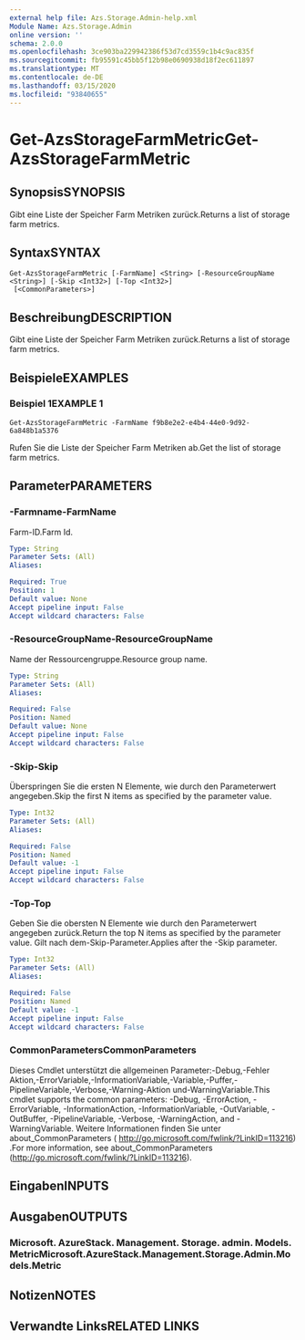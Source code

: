 ```yaml
---
external help file: Azs.Storage.Admin-help.xml
Module Name: Azs.Storage.Admin
online version: ''
schema: 2.0.0
ms.openlocfilehash: 3ce903ba229942386f53d7cd3559c1b4c9ac835f
ms.sourcegitcommit: fb95591c45bb5f12b98e0690938d18f2ec611897
ms.translationtype: MT
ms.contentlocale: de-DE
ms.lasthandoff: 03/15/2020
ms.locfileid: "93840655"
---
```

# <span data-ttu-id="09056-101">Get-AzsStorageFarmMetric</span><span class="sxs-lookup"><span data-stu-id="09056-101">Get-AzsStorageFarmMetric</span></span>

## <span data-ttu-id="09056-102">Synopsis</span><span class="sxs-lookup"><span data-stu-id="09056-102">SYNOPSIS</span></span>
<span data-ttu-id="09056-103">Gibt eine Liste der Speicher Farm Metriken zurück.</span><span class="sxs-lookup"><span data-stu-id="09056-103">Returns a list of storage farm metrics.</span></span>

## <span data-ttu-id="09056-104">Syntax</span><span class="sxs-lookup"><span data-stu-id="09056-104">SYNTAX</span></span>

```
Get-AzsStorageFarmMetric [-FarmName] <String> [-ResourceGroupName <String>] [-Skip <Int32>] [-Top <Int32>]
 [<CommonParameters>]
```

## <span data-ttu-id="09056-105">Beschreibung</span><span class="sxs-lookup"><span data-stu-id="09056-105">DESCRIPTION</span></span>
<span data-ttu-id="09056-106">Gibt eine Liste der Speicher Farm Metriken zurück.</span><span class="sxs-lookup"><span data-stu-id="09056-106">Returns a list of storage farm metrics.</span></span>

## <span data-ttu-id="09056-107">Beispiele</span><span class="sxs-lookup"><span data-stu-id="09056-107">EXAMPLES</span></span>

### <span data-ttu-id="09056-108">Beispiel 1</span><span class="sxs-lookup"><span data-stu-id="09056-108">EXAMPLE 1</span></span>
```
Get-AzsStorageFarmMetric -FarmName f9b8e2e2-e4b4-44e0-9d92-6a848b1a5376
```

<span data-ttu-id="09056-109">Rufen Sie die Liste der Speicher Farm Metriken ab.</span><span class="sxs-lookup"><span data-stu-id="09056-109">Get the list of storage farm metrics.</span></span>

## <span data-ttu-id="09056-110">Parameter</span><span class="sxs-lookup"><span data-stu-id="09056-110">PARAMETERS</span></span>

### <span data-ttu-id="09056-111">-Farmname</span><span class="sxs-lookup"><span data-stu-id="09056-111">-FarmName</span></span>
<span data-ttu-id="09056-112">Farm-ID.</span><span class="sxs-lookup"><span data-stu-id="09056-112">Farm Id.</span></span>

```yaml
Type: String
Parameter Sets: (All)
Aliases:

Required: True
Position: 1
Default value: None
Accept pipeline input: False
Accept wildcard characters: False
```

### <span data-ttu-id="09056-113">-ResourceGroupName</span><span class="sxs-lookup"><span data-stu-id="09056-113">-ResourceGroupName</span></span>
<span data-ttu-id="09056-114">Name der Ressourcengruppe.</span><span class="sxs-lookup"><span data-stu-id="09056-114">Resource group name.</span></span>

```yaml
Type: String
Parameter Sets: (All)
Aliases:

Required: False
Position: Named
Default value: None
Accept pipeline input: False
Accept wildcard characters: False
```

### <span data-ttu-id="09056-115">-Skip</span><span class="sxs-lookup"><span data-stu-id="09056-115">-Skip</span></span>
<span data-ttu-id="09056-116">Überspringen Sie die ersten N Elemente, wie durch den Parameterwert angegeben.</span><span class="sxs-lookup"><span data-stu-id="09056-116">Skip the first N items as specified by the parameter value.</span></span>

```yaml
Type: Int32
Parameter Sets: (All)
Aliases:

Required: False
Position: Named
Default value: -1
Accept pipeline input: False
Accept wildcard characters: False
```

### <span data-ttu-id="09056-117">-Top</span><span class="sxs-lookup"><span data-stu-id="09056-117">-Top</span></span>
<span data-ttu-id="09056-118">Geben Sie die obersten N Elemente wie durch den Parameterwert angegeben zurück.</span><span class="sxs-lookup"><span data-stu-id="09056-118">Return the top N items as specified by the parameter value.</span></span>
<span data-ttu-id="09056-119">Gilt nach dem-Skip-Parameter.</span><span class="sxs-lookup"><span data-stu-id="09056-119">Applies after the -Skip parameter.</span></span>

```yaml
Type: Int32
Parameter Sets: (All)
Aliases:

Required: False
Position: Named
Default value: -1
Accept pipeline input: False
Accept wildcard characters: False
```

### <span data-ttu-id="09056-120">CommonParameters</span><span class="sxs-lookup"><span data-stu-id="09056-120">CommonParameters</span></span>
<span data-ttu-id="09056-121">Dieses Cmdlet unterstützt die allgemeinen Parameter:-Debug,-Fehler Aktion,-ErrorVariable,-InformationVariable,-Variable,-Puffer,-PipelineVariable,-Verbose,-Warning-Aktion und-WarningVariable.</span><span class="sxs-lookup"><span data-stu-id="09056-121">This cmdlet supports the common parameters: -Debug, -ErrorAction, -ErrorVariable, -InformationAction, -InformationVariable, -OutVariable, -OutBuffer, -PipelineVariable, -Verbose, -WarningAction, and -WarningVariable.</span></span> <span data-ttu-id="09056-122">Weitere Informationen finden Sie unter about_CommonParameters ( http://go.microsoft.com/fwlink/?LinkID=113216) .</span><span class="sxs-lookup"><span data-stu-id="09056-122">For more information, see about_CommonParameters (http://go.microsoft.com/fwlink/?LinkID=113216).</span></span>

## <span data-ttu-id="09056-123">Eingaben</span><span class="sxs-lookup"><span data-stu-id="09056-123">INPUTS</span></span>

## <span data-ttu-id="09056-124">Ausgaben</span><span class="sxs-lookup"><span data-stu-id="09056-124">OUTPUTS</span></span>

### <span data-ttu-id="09056-125">Microsoft. AzureStack. Management. Storage. admin. Models. Metric</span><span class="sxs-lookup"><span data-stu-id="09056-125">Microsoft.AzureStack.Management.Storage.Admin.Models.Metric</span></span>

## <span data-ttu-id="09056-126">Notizen</span><span class="sxs-lookup"><span data-stu-id="09056-126">NOTES</span></span>

## <span data-ttu-id="09056-127">Verwandte Links</span><span class="sxs-lookup"><span data-stu-id="09056-127">RELATED LINKS</span></span>
